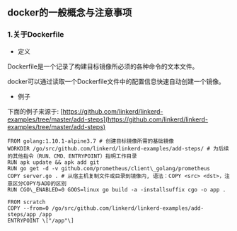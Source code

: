 ## docker的一般概念与注意事项

### 1.关于Dockerfile

* 定义

Dockerfile是一个记录了构建目标镜像所必须的各种命令的文本文件。

docker可以通过读取一个Dockerfile文件中的配置信息快速自动创建一个镜像。

* 例子

下面的例子来源于: [https://github.com/linkerd/linkerd-examples/tree/master/add-steps](https://github.com/linkerd/linkerd-examples/tree/master/add-steps)

```shell
FROM golang:1.10.1-alpine3.7 # 创建目标镜像所需的基础镜像
WORKDIR /go/src/github.com/linkerd/linkerd-examples/add-steps/ # 为后续的其他指令（RUN、CMD、ENTRYPOINT）指明工作目录
RUN apk update && apk add git
RUN go get -d -v github.com/prometheus/client\_golang/prometheus
COPY server.go . # 从宿主机复制文件或目录到镜像内, 语法：COPY <src> <dst>，注意区分COPY与ADD的区别
RUN CGO\_ENABLED=0 GOOS=linux go build -a -installsuffix cgo -o app .

FROM scratch  
COPY --from=0 /go/src/github.com/linkerd/linkerd-examples/add-steps/app /app  
ENTRYPOINT \["/app"\]
```



